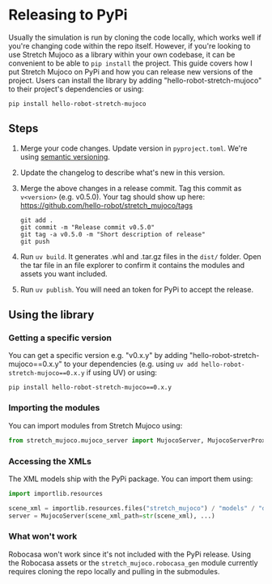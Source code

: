 # Releasing to PyPi

Usually the simulation is run by cloning the code locally, which works well if you're changing code within the repo itself. However, if you're looking to use Stretch Mujoco as a library within your own codebase, it can be convenient to be able to `pip install` the project. This guide covers how I put Stretch Mujoco on PyPi and how you can release new versions of the project. Users can install the library by adding "hello-robot-stretch-mujoco" to their project's dependencies or using:

```
pip install hello-robot-stretch-mujoco
```

## Steps

 1. Merge your code changes. Update version in `pyproject.toml`. We're using [semantic versioning](https://semver.org/).

 1. Update the changelog to describe what's new in this version.

 1. Merge the above changes in a release commit. Tag this commit as `v<version>` (e.g. v0.5.0). Your tag should show up here: https://github.com/hello-robot/stretch_mujoco/tags

    ```
    git add .
    git commit -m "Release commit v0.5.0"
    git tag -a v0.5.0 -m "Short description of release"
    git push
    ```

 1. Run `uv build`. It generates .whl and .tar.gz files in the `dist/` folder. Open the tar file in an file explorer to confirm it contains the modules and assets you want included.

 1. Run `uv publish`. You will need an token for PyPi to accept the release.

## Using the library

### Getting a specific version

You can get a specific version e.g. "v0.x.y" by adding "hello-robot-stretch-mujoco==0.x.y" to your dependencies (e.g. using `uv add hello-robot-stretch-mujoco==0.x.y` if using UV) or using:

```
pip install hello-robot-stretch-mujoco==0.x.y
```

### Importing the modules

You can import modules from Stretch Mujoco using:

```python
from stretch_mujoco.mujoco_server import MujocoServer, MujocoServerProxies
```

### Accessing the XMLs

The XML models ship with the PyPi package. You can import them using:

```python
import importlib.resources

scene_xml = importlib.resources.files("stretch_mujoco") / "models" / "dock_pen.xml"
server = MujocoServer(scene_xml_path=str(scene_xml), ...)
```

### What won't work

Robocasa won't work since it's not included with the PyPi release. Using the Robocasa assets or the `stretch_mujoco.robocasa_gen` module currently requires cloning the repo locally and pulling in the submodules.

